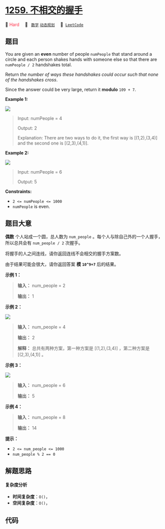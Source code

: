 # [1259. 不相交的握手](https://leetcode.com/problems/handshakes-that-dont-cross)

🔴 <font color=#ff334b>Hard</font>&emsp; 🔖&ensp; [`数学`](/tag/math.md) [`动态规划`](/tag/dynamic-programming.md)&emsp; 🔗&ensp;[`LeetCode`](https://leetcode.com/problems/handshakes-that-dont-cross)

## 题目

You are given an **even** number of people `numPeople` that stand around a
circle and each person shakes hands with someone else so that there are
`numPeople / 2` handshakes total.

Return _the number of ways these handshakes could occur such that none of the
handshakes cross_.

Since the answer could be very large, return it **modulo** `109 + 7`.



**Example 1:**

![](https://fastly.jsdelivr.net/gh/doocs/leetcode@main/solution/1200-1299/1259.Handshakes%20That%20Don%27t%20Cross/images/5125_example_2.png)

> Input: numPeople = 4
> 
> Output: 2
> 
> Explanation: There are two ways to do it, the first way is [(1,2),(3,4)] and the second one is [(2,3),(4,1)].

**Example 2:**

![](https://fastly.jsdelivr.net/gh/doocs/leetcode@main/solution/1200-1299/1259.Handshakes%20That%20Don%27t%20Cross/images/5125_example_3.png)

> Input: numPeople = 6
> 
> Output: 5

**Constraints:**

  * `2 <= numPeople <= 1000`
  * `numPeople` is even.


## 题目大意

**偶数**  个人站成一个圆，总人数为 `num_people` 。每个人与除自己外的一个人握手，所以总共会有 `num_people / 2` 次握手。

将握手的人之间连线，请你返回连线不会相交的握手方案数。

由于结果可能会很大，请你返回答案 **模**  **`10^9+7`**  后的结果。



**示例 1：**

> 
> 
> 
> 
> 
> **输入：** num_people = 2
> 
> **输出：** 1
> 
> 

**示例 2：**

![](https://fastly.jsdelivr.net/gh/doocs/leetcode@main/solution/1200-1299/1259.Handshakes%20That%20Don%27t%20Cross/images/5125_example_2.png)

> 
> 
> 
> 
> 
> **输入：** num_people = 4
> 
> **输出：** 2
> 
> **解释：** 总共有两种方案，第一种方案是 [(1,2),(3,4)] ，第二种方案是 [(2,3),(4,1)] 。
> 
> 

**示例 3：**

![](https://fastly.jsdelivr.net/gh/doocs/leetcode@main/solution/1200-1299/1259.Handshakes%20That%20Don%27t%20Cross/images/5125_example_3.png)

> 
> 
> 
> 
> 
> **输入：** num_people = 6
> 
> **输出：** 5
> 
> 

**示例 4：**

> 
> 
> 
> 
> 
> **输入：** num_people = 8
> 
> **输出：** 14
> 
> 



**提示：**

  * `2 <= num_people <= 1000`
  * `num_people % 2 == 0`


## 解题思路

#### 复杂度分析

- **时间复杂度**：`O()`，
- **空间复杂度**：`O()`，

## 代码

```javascript

```